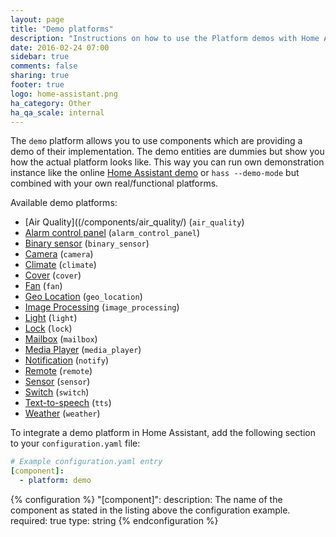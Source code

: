 ```yaml
---
layout: page
title: "Demo platforms"
description: "Instructions on how to use the Platform demos with Home Assistant."
date: 2016-02-24 07:00
sidebar: true
comments: false
sharing: true
footer: true
logo: home-assistant.png
ha_category: Other
ha_qa_scale: internal
---
```



The `demo` platform allows you to use components which are providing a demo of their implementation. The demo entities are dummies but show you how the actual platform looks like. This way you can run own demonstration instance like the online [Home Assistant demo](/demo/) or `hass --demo-mode` but combined with your own real/functional platforms.

Available demo platforms:

- [Air Quality]((/components/air_quality/) (`air_quality`)
- [Alarm control panel](/components/alarm_control_panel/) (`alarm_control_panel`)
- [Binary sensor](/components/binary_sensor/) (`binary_sensor`)
- [Camera](/components/camera/) (`camera`)
- [Climate](/components/climate/) (`climate`)
- [Cover](/components/cover/) (`cover`)
- [Fan](/components/fan/) (`fan`)
- [Geo Location](/components/geo_location/) (`geo_location`)
- [Image Processing](/components/image_processing/) (`image_processing`)
- [Light](/components/light/) (`light`)
- [Lock](/components/lock/) (`lock`)
- [Mailbox](/components/mailbox/) (`mailbox`)
- [Media Player](/components/media_player/) (`media_player`)
- [Notification](/components/notify/) (`notify`)
- [Remote](/components/remote/) (`remote`)
- [Sensor](/components/sensor/) (`sensor`)
- [Switch](/components/switch/) (`switch`)
- [Text-to-speech](/components/tts/) (`tts`)
- [Weather](/components/weather/) (`weather`)


To integrate a demo platform in Home Assistant, add the following section to your `configuration.yaml` file:

```yaml
# Example configuration.yaml entry
[component]:
  - platform: demo
```

{% configuration %}
"[component]":
  description: The name of the component as stated in the listing above the configuration example.
  required: true
  type: string
{% endconfiguration %}
